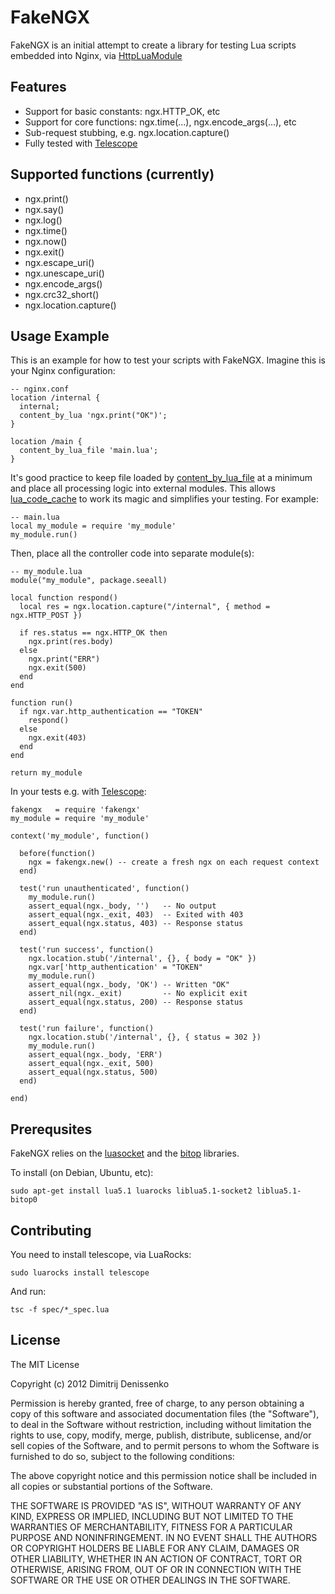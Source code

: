 # FakeNGX #

FakeNGX is an initial attempt to create a library for testing Lua scripts
embedded into Nginx, via [HttpLuaModule](http://wiki.nginx.org/HttpLuaModule)

## Features ##

* Support for basic constants: ngx.HTTP_OK, etc
* Support for core functions: ngx.time(...), ngx.encode_args(...), etc
* Sub-request stubbing, e.g. ngx.location.capture()
* Fully tested with [Telescope](http://norman.github.com/telescope/)

## Supported functions (currently) ##

* ngx.print()
* ngx.say()
* ngx.log()
* ngx.time()
* ngx.now()
* ngx.exit()
* ngx.escape_uri()
* ngx.unescape_uri()
* ngx.encode_args()
* ngx.crc32_short()
* ngx.location.capture()

## Usage Example ##

This is an example for how to test your scripts with FakeNGX. Imagine this is
your Nginx configuration:

    -- nginx.conf
    location /internal {
      internal;
      content_by_lua 'ngx.print("OK")';
    }

    location /main {
      content_by_lua_file 'main.lua';
    }

It's good practice to keep file loaded by
[content_by_lua_file](http://wiki.nginx.org/HttpLuaModule#content_by_lua_file)
at a minimum and place all processing logic into external modules. This allows
[lua_code_cache](http://wiki.nginx.org/HttpLuaModule#lua_code_cache)
to work its magic and simplifies your testing. For example:

    -- main.lua
    local my_module = require 'my_module'
    my_module.run()

Then, place all the controller code into separate module(s):

    -- my_module.lua
    module("my_module", package.seeall)

    local function respond()
      local res = ngx.location.capture("/internal", { method = ngx.HTTP_POST })

      if res.status == ngx.HTTP_OK then
        ngx.print(res.body)
      else
        ngx.print("ERR")
        ngx.exit(500)
      end
    end

    function run()
      if ngx.var.http_authentication == "TOKEN"
        respond()
      else
        ngx.exit(403)
      end
    end

    return my_module

In your tests e.g. with [Telescope](http://norman.github.com/telescope/):

    fakengx   = require 'fakengx'
    my_module = require 'my_module'

    context('my_module', function()

      before(function()
        ngx = fakengx.new() -- create a fresh ngx on each request context
      end)

      test('run unauthenticated', function()
        my_module.run()
        assert_equal(ngx._body, '')   -- No output
        assert_equal(ngx._exit, 403)  -- Exited with 403
        assert_equal(ngx.status, 403) -- Response status
      end)

      test('run success', function()
        ngx.location.stub('/internal', {}, { body = "OK" })
        ngx.var['http_authentication' = "TOKEN"
        my_module.run()
        assert_equal(ngx._body, 'OK') -- Written "OK"
        assert_nil(ngx._exit)         -- No explicit exit
        assert_equal(ngx.status, 200) -- Response status
      end)

      test('run failure', function()
        ngx.location.stub('/internal', {}, { status = 302 })
        my_module.run()
        assert_equal(ngx._body, 'ERR')
        assert_equal(ngx._exit, 500)
        assert_equal(ngx.status, 500)
      end)

    end)

## Prerequsites ##

FakeNGX relies on the [luasocket](http://w3.impa.br/~diego/software/luasocket/)
and the [bitop](http://bitop.luajit.org/) libraries.

To install (on Debian, Ubuntu, etc):

    sudo apt-get install lua5.1 luarocks liblua5.1-socket2 liblua5.1-bitop0

## Contributing ##

You need to install telescope, via LuaRocks:

    sudo luarocks install telescope

And run:

    tsc -f spec/*_spec.lua


## License ##

The MIT License

Copyright (c) 2012 Dimitrij Denissenko

Permission is hereby granted, free of charge, to any person obtaining a copy of
this software and associated documentation files (the "Software"), to deal in
the Software without restriction, including without limitation the rights to
use, copy, modify, merge, publish, distribute, sublicense, and/or sell copies
of the Software, and to permit persons to whom the Software is furnished to do
so, subject to the following conditions:

The above copyright notice and this permission notice shall be included in all
copies or substantial portions of the Software.

THE SOFTWARE IS PROVIDED "AS IS", WITHOUT WARRANTY OF ANY KIND, EXPRESS OR
IMPLIED, INCLUDING BUT NOT LIMITED TO THE WARRANTIES OF MERCHANTABILITY,
FITNESS FOR A PARTICULAR PURPOSE AND NONINFRINGEMENT. IN NO EVENT SHALL THE
AUTHORS OR COPYRIGHT HOLDERS BE LIABLE FOR ANY CLAIM, DAMAGES OR OTHER
LIABILITY, WHETHER IN AN ACTION OF CONTRACT, TORT OR OTHERWISE, ARISING FROM,
OUT OF OR IN CONNECTION WITH THE SOFTWARE OR THE USE OR OTHER DEALINGS IN THE
SOFTWARE.
